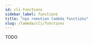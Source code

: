 ```yaml
---
id: cli-functions
sidebar_label: functions
title: "npx remotion lambda functions"
slug: /lambda/cli/functions
---
```


TODO
